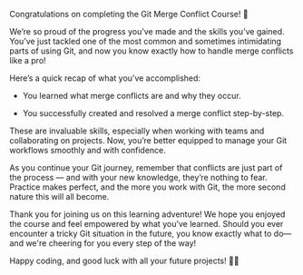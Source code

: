 Congratulations on completing the Git Merge Conflict Course! 🎉

We’re so proud of the progress you’ve made and the skills you’ve gained. You’ve just tackled one of the most common and sometimes intimidating parts of using Git, and now you know exactly how to handle merge conflicts like a pro!

Here’s a quick recap of what you’ve accomplished:

* You learned what merge conflicts are and why they occur.

* You successfully created and resolved a merge conflict step-by-step.

These are invaluable skills, especially when working with teams and collaborating on projects. Now, you’re better equipped to manage your Git workflows smoothly and with confidence.

As you continue your Git journey, remember that conflicts are just part of the process — and with your new knowledge, they’re nothing to fear. Practice makes perfect, and the more you work with Git, the more second nature this will all become.

Thank you for joining us on this learning adventure! We hope you enjoyed the course and feel empowered by what you’ve learned. Should you ever encounter a tricky Git situation in the future, you know exactly what to do—and we're cheering for you every step of the way!

Happy coding, and good luck with all your future projects! 🚀✨